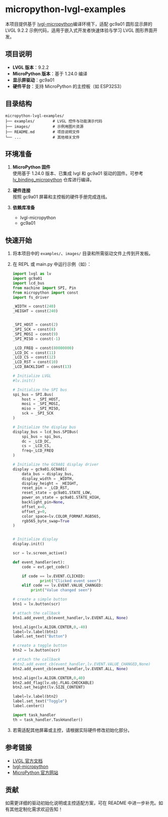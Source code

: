 # micropython-lvgl-examples

本项目提供基于 [lvgl-micropython](https://github.com/lvgl-micropython/lvgl_micropython)编译环境下，适配 gc9a01 圆形显示屏的 LVGL 9.2.2 示例代码，适用于嵌入式开发者快速体验与学习 LVGL 图形界面开发。

## 项目说明

- **LVGL 版本**：9.2.2
- **MicroPython 版本**：基于 1.24.0 编译
- **显示屏驱动**：gc9a01
- **硬件平台**：支持 MicroPython 的主控板（如 ESP32S3）

## 目录结构

```
micropython-lvgl-examples/
├── examples/        # LVGL 控件与功能演示代码
├── images/          # 示例用图片资源
├── README.md        # 项目说明文件
└── ...              # 其他相关文件
```

## 环境准备

1. **MicroPython 固件**  
   使用基于 1.24.0 版本、已集成 lvgl 和 gc9a01 驱动的固件。可参考 [lv_binding_micropython](https://github.com/lvgl/lv_binding_micropython) 仓库进行编译。

2. **硬件连接**  
   按照 gc9a01 屏幕和主控板的硬件手册完成连线。

3. **依赖库准备**  
   - lvgl-micropython
   - gc9a01

## 快速开始

1. 将本项目中的 `examples/`、`images/` 目录和所需驱动文件上传到开发板。
2. 在 REPL 或 main.py 中运行示例（如）：

   ```python
   import lvgl as lv
   import gc9a01
   import lcd_bus
   from machine import SPI, Pin
   from micropython import const
   import fs_driver
   
   _WIDTH = const(240)
   _HEIGHT = const(240)
   
   
   _SPI_HOST = const(2)
   _SPI_SCK = const(8)
   _SPI_MOSI = const(9)
   _SPI_MISO = const(-1)
   
   _LCD_FREQ = const(80000000)
   _LCD_DC = const(11)
   _LCD_CS = const(12)
   _LCD_RST = const(10)
   _LCD_BACKLIGHT = const(13)
   
   # Initialize LVGL
   #lv.init()
   
   # Initialize the SPI bus
   spi_bus = SPI.Bus(
       host = _SPI_HOST,
       mosi = _SPI_MOSI,
       miso = _SPI_MISO,
       sck = _SPI_SCK
   )
   
   # Initialize the display bus
   display_bus = lcd_bus.SPIBus(
       spi_bus = spi_bus,
       dc = _LCD_DC,
       cs = _LCD_CS,
       freq=_LCD_FREQ 
   )
   
   # Initialize the GC9A01 display driver
   display = gc9a01.GC9A01(
       data_bus = display_bus,
       display_width = _WIDTH,
       display_height = _HEIGHT,
       reset_pin = _LCD_RST,
       reset_state = gc9a01.STATE_LOW,
       power_on_state = gc9a01.STATE_HIGH,
       backlight_pin=None,
       offset_x=0,
       offset_y=0,
       color_space=lv.COLOR_FORMAT.RGB565,
       rgb565_byte_swap=True
   )
   
   
   # Initialize display
   display.init()
   
   scr = lv.screen_active()
   
   def event_handler(evt):
       code = evt.get_code()
   
       if code == lv.EVENT.CLICKED:
               print("Clicked event seen")
       elif code == lv.EVENT.VALUE_CHANGED:
           print("Value changed seen")
   
   # create a simple button
   btn1 = lv.button(scr)
   
   # attach the callback
   btn1.add_event_cb(event_handler,lv.EVENT.ALL, None)
   
   btn1.align(lv.ALIGN.CENTER,0,-40)
   label=lv.label(btn1)
   label.set_text("Button")
   
   # create a toggle button
   btn2 = lv.button(scr)
   
   # attach the callback
   #btn2.add_event_cb(event_handler,lv.EVENT.VALUE_CHANGED,None)
   btn2.add_event_cb(event_handler,lv.EVENT.ALL, None)
   
   btn2.align(lv.ALIGN.CENTER,0,40)
   btn2.add_flag(lv.obj.FLAG.CHECKABLE)
   btn2.set_height(lv.SIZE_CONTENT)
   
   label=lv.label(btn2)
   label.set_text("Toggle")
   label.center()
   
   import task_handler
   th = task_handler.TaskHandler()
   ```

3. 若需适配其他屏幕或主控，请根据实际硬件修改初始化部分。


## 参考链接

- [LVGL 官方文档](https://docs.lvgl.io/9.2/examples.html)
- [lvgl-micropython](https://github.com/lvgl-micropython/lvgl_micropython)
- [MicroPython 官方网站](https://micropython.org/)

## 贡献

如需更详细的驱动初始化说明或主控适配方案，可在 README 中进一步补充。如有其他定制化需求欢迎告知！
